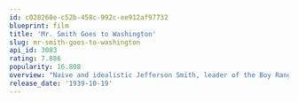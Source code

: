 ```yaml
---
id: c028260e-c52b-458c-992c-ee912af97732
blueprint: film
title: 'Mr. Smith Goes to Washington'
slug: mr-smith-goes-to-washington
api_id: 3083
rating: 7.886
popularity: 16.808
overview: "Naive and idealistic Jefferson Smith, leader of the Boy Rangers, is appointed to the United States Senate by the puppet governor of his state. He soon discovers, upon going to Washington, many shortcomings of the political process as his earnest goal of a national boys' camp leads to a conflict with the state political boss."
release_date: '1939-10-19'
---
```

